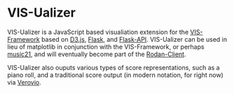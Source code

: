 # VIS-Ualizer
VIS-Ualizer is a JavaScript based visualiation extension for the [VIS-Framework](https://github.com/ELVIS-Project/vis-framework) based on [D3.js](http://d3js.org), [Flask](http://flask.pocoo.org), and [Flask-API](http://flaskapi.org). VIS-Ualizer can be used in lieu of matplotlib in conjunction with the VIS-Framework, or perhaps [music21](http://web.mit.edu/music21/), and will eventually become part of the [Rodan-Client](https://github.com/DDMAL/rodan-client). 

VIS-Ualizer also ouputs various types of score representations, such as a piano roll, and a traditional score output (in modern notation, for right now) via [Verovio](http://www.verovio.org).
